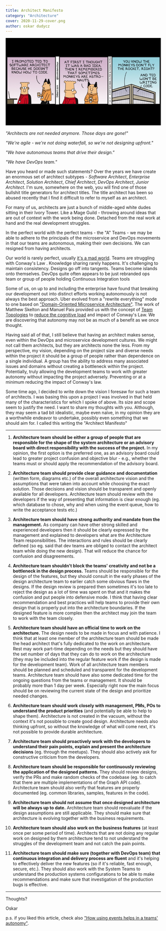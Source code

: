```yaml
---
title: Architect Manifesto
category: "Architecture"
cover: 2020-11-29-cover.png
author: oskar dudycz
---
```


![cover](2020-11-29-cover.png)

_"Architects are not needed anymore. Those days are gone!"_

_"We're agile - we're not doing waterfall, so we're not designing upfront."_

_"We have autonomous teams that drive their design."_

_"We have DevOps team."_

Have you heard or made such statements? Over the years we have create an enormous set of architect subtypes - _Software Architect_, _Enterprise Architect_, _Solution Architect_, _Chief Architect_, _DevOps Architect_, _Junior Architect_. I'm sure, somewhere on the web, you will find one of those bullshit title generators for architect titles. The title architect has been so abused recently that I find it difficult to refer to myself as an architect.

For many of us, architects are just a bunch of middle-aged white dudes sitting in their Ivory Tower. Like a Mage Guild - throwing around ideas that are out of context with the work being done. Detached from the real work at hand and the real development struggles.

In the perfect world with the perfect teams - the "A" Teams - we may be able to adhere to the principals of the microservice and DevOps movements in that our teams are autonomous, making their own decisions. We can resigned from having architects.

Our world is rarely perfect, usually [it's a mad world](https://www.youtube.com/watch?v=4N3N1MlvVc4). Teams are struggling with Conway's Law . Knowledge sharing rarely happens. It's challenging to maintain consistency. Designs go off into tangents. Teams become islands onto themselves. DevOps quite often appears to be just rebranded ops team or group of people holding Continuous Integration tools 

Some of us, on up to and including the enterprise have found that breaking our development out into distinct efforts working autonomously is not always the best approach. Uber evolved from a "rewrite everything" mode to one based on ["Domain-Oriented Microservice Architecture"](https://eng.uber.com/microservice-architecture/). The work of Matthew Skelton and Manuel Pais provided us with the concept of [Team Topologies](https://teamtopologies.com) to [reduce the cognitive load](https://www.youtube.com/watch?v=haejb5rzKsM) and impact of Conway's Law. We are discovering that autonomy may not be as much of a benefit as we once thought.

Having said all of that, I still believe that having an architect makes sense, even within the DevOps and microservice development cultures. We might not call them architects, but they are architects none the less. From my perspective, my vision, depending on the project size and diverse needs within the project it should be a group of people rather than dependence on a single individual. A group has the ability to address many associated issues and domains without creating a bottleneck within the project. Potentially, truly allowing the development teams to work with greater autonomy without impacting the project adversely. Preventing or at a minimum reducing the impact of Conway's law. 

Some time ago, I decided to write down the vision I foresaw for such a team of architects. I was basing this upon a project I was involved in that held many of the characteristics for which I spoke of above. Its size and scope seem to justify the need. I want to share my thoughts with you. Although, they may seem a tad bit idealistic, maybe even naïve, in my opinion they are a worthwhile endeavor to undertake, possibly even something that we should aim for. I called this writing the "Architect Manifesto"

---

1. **Architecture team should be either a group of people that are responsible for the shape of the system architecture or an advisory board with direct responsibility with the success of the project.** In my opinion, the first option is the preferred one, as an advisory board could lead to greater project confusion and objective blur - e.g., whether the teams must or should apply the recommendation of the advisory board.

2. **Architecture team should provide clear guidance and documentation** (written form, diagrams etc.) of the overall architecture vision and the assumptions that were taken into account while choosing the exact solution. Those decisions and vision should be transparent and openly available for all developers. Architecture team should review with the developers if the way of presenting that information is clear enough (eg. which database to chose, why and when using the event queue, how to write the acceptance tests etc.)

3. **Architecture team should have strong authority and mandate from the management.** As company can have other strong skilled and experienced developers then it should be clearly expressed by the management and explained to developers what are the Architecture Team responsibilities. The interactions and rules should be clearly defined (so eg. said that dev teams are obliged to contact the architect team while doing the new design). That will reduce the chance for confusion and disagreements.

4. **Architecture team shouldn't block the teams' creativity and not be a bottleneck in the design process.** Teams should be responsible for the design of the features, but they should consult in the early phases of the design architecture team to earlier catch some obvious flaws in the designs. If the design review is prepared then sometimes it's too late to reject the design as a lot of time was spent on that and it makes the confusion and put people into defensive mode. I think that having clear recommendation and best practices will help teams to provide their own design that is properly put into the architecture boundaries. If the designed feature is more complex then the architect may join the team to work with the team closely.

5. **Architecture team should have an official time to work on the architecture.** The design needs to be made in focus and with patience. I think that at least one member of the architecture team should be made the head architect that's fully dedicated to the work on architecture. Rest may work part-time depending on the needs but they should have the set number of days that they can do to work on the architecture (they may be included into the regular feature work if the design is made for the development team). Work of all architecture team members should be planned and scheduled and transparent for the development teams. Architecture team should have also some dedicated time for the ongoing questions from the teams or management. It should be probably more than 1 day per week. Especially right now the main focus should be on reviewing the current state of the design and prioritize needed changes.

6. **Architecture team should work closely with management, PMs, POs to understand the product priorities** (and potentially be able to help to shape them). Architecture is not created in the vacuum, without the context it's not possible to create good design. Architecture needs also thinking upfront, so without the knowledge of what will come next, it's not possible to provide durable architecture.

7. **Architecture team should proactively work with the developers to understand their pain points, explain and present the architecture decisions** (eg. through the meetups). They should also actively ask for constructive criticism from the developers.

8. **Architecture team should be responsible for continuously reviewing the application of the designed patterns.** They should review designs, verify the PRs and make random checks of the codebase (eg. to catch that there are multiple implementations of the Graph API code). Architecture team should also verify that features are properly documented (eg. common libraries, samples, features in the code).

9. **Architecture team should not assume that once designed architecture will be always up to date.** Architecture team should reevaluate if the design assumptions are still applicable. They should make sure that architecture is evolving together with the business requirements.

10. **Architecture team should also work on the business features** (at least once per some period of time). Architects that are not doing any regular work on designed by them architecture tend to not understand the struggles of the development team and not catch the pain points.

11. **Architecture team should make sure (together with DevOps team) that continuous integration and delivery process are fluent** and it's helping to effectively deliver the new features (so if it's reliable, fast enough, secure, etc.). They should also work with the System Teams to understand the production systems configurations to be able to make recommendations and make sure that investigation of the production bugs is effective.


---


Thoughts?

Oskar

p.s. if you liked this article, check also ["How using events helps in a teams' autonomy"](/en/how_using_events_help_in_teams_autonomy/).